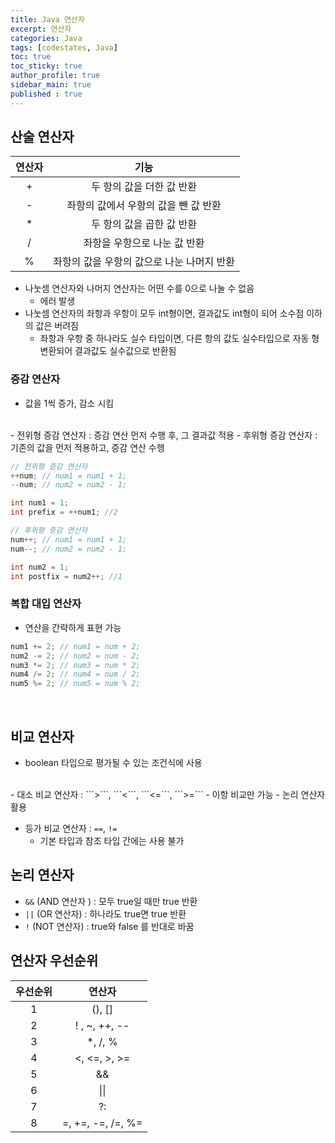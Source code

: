 ```yaml
---
title: Java 연산자
excerpt: 연산자
categories: Java
tags: [codestates, Java]
toc: true
toc_sticky: true
author_profile: true
sidebar_main: true
published : true
---
```

## 산술 연산자

|연산자|기능|
|:-:|:-:|
|+|두 항의 값을 더한 값 반환|
|-|좌항의 값에서 우항의 값을 뺀 값 반환|
|*|두 항의 값을 곱한 값 반환|
|/|좌항을 우항으로 나눈 값 반환|
|%|좌항의 값을 우항의 값으로 나눈 나머지 반환|
- 나눗셈 연산자와 나머지 연산자는 어떤 수를 0으로 나눌 수 없음
  - 에러 발생
- 나눗셈 연산자의 좌항과 우항이 모두 int형이면, 결과값도 int형이 되어 소수점 이하의 값은 버려짐
  - 좌항과 우항 중 하나라도 실수 타입이면, 다른 항의 값도 실수타입으로 자동 형변환되어 결과값도 실수값으로 반환됨

### 증감 연산자
- 값을 1씩 증가, 감소 시킴
<br>
- 전위형 증감 연산자 : 증감 연산 먼저 수행 후, 그 결과값 적용
- 후위형 증감 연산자 : 기존의 값을 먼저 적용하고, 증감 연산 수행

```java
// 전위형 증감 연산자
++num; // num1 = num1 + 1;
--num; // num2 = num2 - 1;

int num1 = 1;
int prefix = ++num1; //2

// 후위형 증감 연산자
num++; // num1 = num1 + 1; 
num--; // num2 = num2 - 1;

int num2 = 1;
int postfix = num2++; //1
```

### 복합 대입 연산자
- 연산을 간략하게 표현 가능

```java
num1 += 2; // num1 = num + 2;
num2 -= 2; // num2 = num - 2;
num3 *= 2; // num3 = num * 2;
num4 /= 2; // num4 = num / 2;
num5 %= 2; // num5 = num % 2;
```

<br>

## 비교 연산자
- boolean 타입으로 평가될 수 있는 조건식에 사용
<br>
- 대소 비교 연산자 : ```>```, ```<```, ```<=```, ```>=```
    - 이항 비교만 가능 
      - 논리 연산자 활용 

- 등가 비교 연산자 : ```==```, ```!=```
  - 기본 타입과 참조 타입 간에는 사용 불가

## 논리 연산자
- ```&&``` (AND 연산자 ) : 모두 true일 때만 true 반환
- ```||``` (OR 연산자) : 하나라도 true면 true 반환
- ```!``` (NOT 연산자) : true와 false 를 반대로 바꿈

## 연산자 우선순위

|우선순위|연산자|
|:-:|:-:|
|1|(), []|
|2|! , ~, ++, --|	
|3|*, /, %|	
|4|<, <=, >, >=|	
|5|&&|	
|6|\|\||	
|7|?:|	
|8|=, +=, -=, /=, %=|	